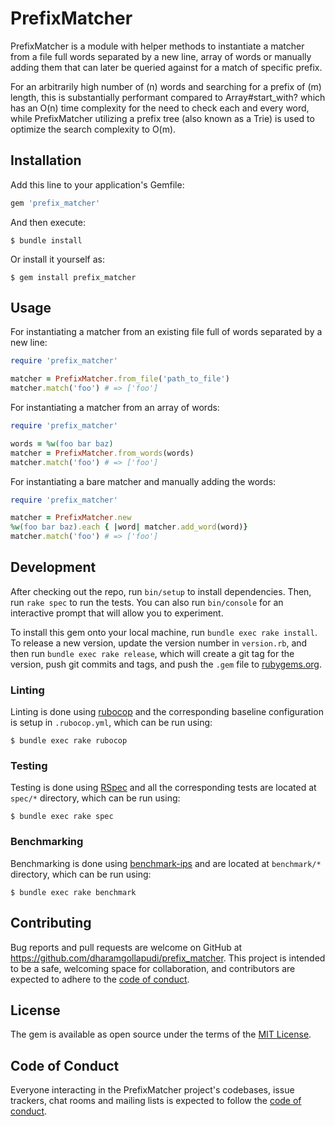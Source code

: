 # PrefixMatcher

PrefixMatcher is a module with helper methods to instantiate a matcher from a file full words separated by a new line, 
array of words or manually adding them that can later be queried against for a match of specific prefix. 

For an arbitrarily high number of (n) words and searching for a prefix of (m) length, this is substantially performant 
compared to Array#start_with? which has an O(n) time complexity for the need to check each and every word, while 
PrefixMatcher utilizing a prefix tree (also known as a Trie) is used to optimize the search complexity to O(m).

## Installation

Add this line to your application's Gemfile:

```ruby
gem 'prefix_matcher'
```

And then execute:

    $ bundle install

Or install it yourself as:

    $ gem install prefix_matcher

## Usage

For instantiating a matcher from an existing file full of words separated by a new line:

```ruby
require 'prefix_matcher'

matcher = PrefixMatcher.from_file('path_to_file')
matcher.match('foo') # => ['foo']
```

For instantiating a matcher from an array of words:

```ruby
require 'prefix_matcher'

words = %w(foo bar baz)
matcher = PrefixMatcher.from_words(words)
matcher.match('foo') # => ['foo']
```

For instantiating a bare matcher and manually adding the words:

```ruby
require 'prefix_matcher'

matcher = PrefixMatcher.new
%w(foo bar baz).each { |word| matcher.add_word(word)}
matcher.match('foo') # => ['foo']
```

## Development

After checking out the repo, run `bin/setup` to install dependencies. Then, run `rake spec` to run the tests. You can also run `bin/console` for an interactive prompt that will allow you to experiment.

To install this gem onto your local machine, run `bundle exec rake install`. To release a new version, update the version number in `version.rb`, and then run `bundle exec rake release`, which will create a git tag for the version, push git commits and tags, and push the `.gem` file to [rubygems.org](https://rubygems.org).

### Linting

Linting is done using [rubocop](https://github.com/rubocop/rubocop) and the corresponding baseline configuration is setup in `.rubocop.yml`, which can be run using:

    $ bundle exec rake rubocop

### Testing

Testing is done using [RSpec](https://rspec.info/) and all the corresponding tests are located at `spec/*` directory, which can be run using:

    $ bundle exec rake spec

### Benchmarking

Benchmarking is done using [benchmark-ips](https://github.com/evanphx/benchmark-ips) and are located at `benchmark/*` directory, which can be run using:


    $ bundle exec rake benchmark


## Contributing

Bug reports and pull requests are welcome on GitHub at https://github.com/dharamgollapudi/prefix_matcher. This project is intended to be a safe, welcoming space for collaboration, and contributors are expected to adhere to the [code of conduct](https://github.com/[USERNAME]/prefix_matcher/blob/master/CODE_OF_CONDUCT.md).


## License

The gem is available as open source under the terms of the [MIT License](https://opensource.org/licenses/MIT).

## Code of Conduct

Everyone interacting in the PrefixMatcher project's codebases, issue trackers, chat rooms and mailing lists is expected to follow the [code of conduct](https://github.com/[USERNAME]/prefix_matcher/blob/master/CODE_OF_CONDUCT.md).
